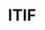 ---
# This topic lives at
# https://digital.gov/topics/itif

slug: "itif"

# Topic Title
title: "ITIF"

# description — keep it short and clear
summary: ""


# Weight
weight: 1

# For more information on managing topics,
# see https://github.com/GSA/digitalgov.gov/wiki
---